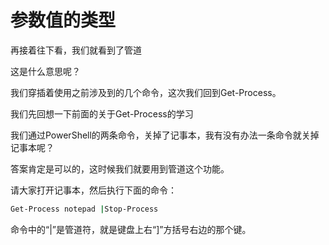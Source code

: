 
# 参数值的类型

再接着往下看，我们就看到了管道

这是什么意思呢？

我们穿插着使用之前涉及到的几个命令，这次我们回到Get-Process。

我们先回想一下前面的关于Get-Process的学习

我们通过PowerShell的两条命令，关掉了记事本，我有没有办法一条命令就关掉记事本呢？

答案肯定是可以的，这时候我们就要用到管道这个功能。

请大家打开记事本，然后执行下面的命令：

```bash
Get-Process notepad |Stop-Process
```

命令中的“|”是管道符，就是键盘上右“]”方括号右边的那个键。


```python

```
